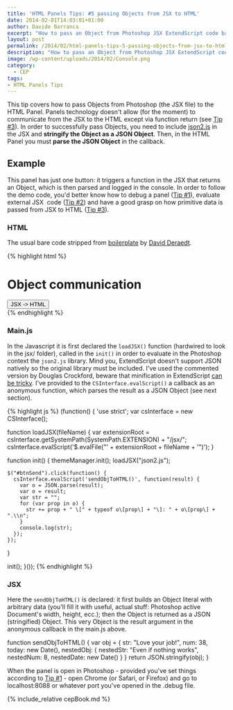 ```yaml
---
title: 'HTML Panels Tips: #5 passing Objects from JSX to HTML'
date: 2014-02-01T14:03:01+01:00
author: Davide Barranca
excerpt: "How to pass an Object from Photoshop JSX ExtendScript code back to the HTML panel via JSON"
layout: post
permalink: /2014/02/html-panels-tips-5-passing-objects-from-jsx-to-html-json/
description: "How to pass an Object from Photoshop JSX ExtendScript code back to the HTML panel via JSON"
image: /wp-content/uploads/2014/02/Console.png
category:
  - CEP
tags:
- HTML Panels Tips
---
```


This tip covers how to pass Objects from Photoshop (the JSX file) to the HTML Panel. Panels technology doesn't allow (for the moment) to communicate from the JSX to the HTML except via function return (see [Tip #3](/2014/01/html-panels-tips-3-get-data-from-jsx-send-it-to-html/ "HTML Panels Tips: #3 Get data from JSX and send it to HTML")). In order to successfully pass Objects, you need to include [json2.js](https://github.com/douglascrockford/JSON-js/blob/master/json2.js "Douglas Crockford JSON on GitHub") in the JSX and **stringify the Object as a JSON Object**. Then, in the HTML Panel you must **parse the JSON Object** in the callback.

## Example

This panel has just one button: it triggers a function in the JSX that returns an Object, which is then parsed and logged in the console. In order to follow the demo code, you'd better know how to debug a panel ([Tip #1](/2014/01/html-panels-tips-1-debugging/ "HTML Panels Tips: #1 Debugging")), evaluate external JSX  code ([Tip #2](/2014/01/html-panels-tips-2-including-multiple-jsx/ "HTML Panels Tips: #2 Including multiple JSX")) and have a good grasp on how primitive data is passed from JSX to HTML ([Tip #3](/2014/01/html-panels-tips-3-get-data-from-jsx-send-it-to-html/ "HTML Panels Tips: #3 Get data from JSX and send it to HTML")).

### HTML

The usual bare code stripped from [boilerplate](http://davidderaedt.github.io/ccext-website/ "CC Extensibility Helpers") by [David Deraedt](https://twitter.com/davidderaedt "David Deraedt on Twitter").

{% highlight html %}
<!doctype html>
<html>
<head>
<meta charset="utf-8">
<link rel="stylesheet" href="css/styles.css"/>
<link id="hostStyle" rel="stylesheet" href="css/theme.css"/>
<title></title>
</head>
<body>
  <div id="content">
    <h1>Object communication</h1>
    <button id="btnSend">JSX -> HTML</button>
  </div>

  <script src="js/libs/CSInterface-4.0.0.js"></script>
  <script src="js/libs/jquery-2.0.2.min.js"></script>
  <script src="js/themeManager.js"></script>
  <script src="js/main.js"></script>
</body>
</html>
{% endhighlight %}

### Main.js

In the Javascript it is first declared the `loadJSX()` function (hardwired to look in the jsx/ folder), called in the `init()` in order to evaluate in the Photoshop context the `json2.js` library. Mind you, ExtendScript doesn't support JSON natively so the original library must be included. I've used the commented version by Douglas Crockford, beware that minification in ExtendScript [can be tricky](/2013/08/testing-minified-js-libraries-in-extendscript/ "Testing minified JS Libraries in ExtendScript"). I've provided to the `CSInterface.evalScript()` a callback as an anonymous function, which parses the result as a JSON Object (see next section).

{% highlight js %}
(function() {
  'use strict';
  var csInterface = new CSInterface();

  function loadJSX(fileName) {
    var extensionRoot = csInterface.getSystemPath(SystemPath.EXTENSION) + "/jsx/";
    csInterface.evalScript('$.evalFile("' + extensionRoot + fileName + '")');
  }

  function init() {
    themeManager.init();
    loadJSX("json2.js");

    $("#btnSend").click(function() {
      csInterface.evalScript('sendObjToHTML()', function(result) {
        var o = JSON.parse(result);
        var o = result;
        var str = "";
        for (var prop in o) {
          str += prop + " \[" + typeof o\[prop\] + "\]: " + o\[prop\] + ".\\n";
        }
        console.log(str);
      });
    });
  }

  init();
}());
{% endhighlight %}

### JSX

Here the `sendObjToHTML()` is declared: it first builds an Object literal with arbitrary data (you'll fill it with useful, actual stuff: Photoshop active Document's width, height, ecc.); then the Object is returned as a JSON (stringified) Object. This very Object is the result argument in the anonymous callback in the main.js above.

function sendObjToHTML() {
  var obj = {
    str: "Love your job!",
    num: 38,
    today: new Date(),
    nestedObj: {
      nestedStr: "Even if nothing works",
      nestedNum: 8,
      nestedDate: new Date()
    }
  }
  return JSON.stringify(obj);
}

When the panel is open in Photoshop - provided you've set things according to [Tip #1](/2014/01/html-panels-tips-1-debugging/ "HTML Panels Tips: #1 Debugging") - open Chrome (or Safari, or Firefox) and go to localhost:8088 or whatever port you've opened in the .debug file.

{% include_relative cepBook.md %}
